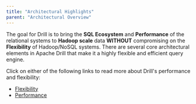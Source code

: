 ```yaml
---
title: "Architectural Highlights"
parent: "Architectural Overview"
---
```

The goal for Drill is to bring the **SQL Ecosystem** and **Performance** of
the relational systems to **Hadoop scale** data **WITHOUT** compromising on
the **Flexibility** of Hadoop/NoSQL systems. There are several core
architectural elements in Apache Drill that make it a highly flexible and
efficient query engine.

Click on either of the following links to read more about Drill's performance
and flexibility:

  * [Flexibility](/confluence/display/DRILL/Flexibility)
  * [Performance](/confluence/display/DRILL/Performance)
